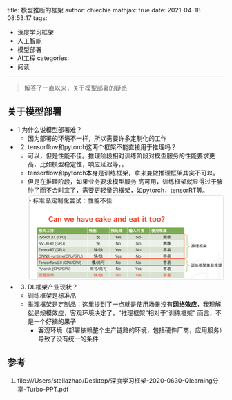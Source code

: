title: 模型推断的框架
author: chiechie
mathjax: true
date: 2021-04-18 08:53:17
tags:
- 深度学习框架
- 人工智能
- 模型部署
- AI工程
categories:
- 阅读
---

> 解答了一直以来，关于模型部署的疑惑

## 关于模型部署

- 1 为什么说模型部署难？
    - 因为部署的环境不一样，所以需要许多定制化的工作
- 2. tensorflow和pytorch这两个框架不能直接用于推理吗？
    - 可以，但是性能不佳。推理阶段相对训练阶段对模型服务的性能要求更高，比如模型稳定性，响应延迟等，。
    - tensorflow和pytorch本身是训练框架，拿来兼做推理框架其实不可以。
    - 但是在推理阶段，如果业务要求模型服务 高可用，训练框架就显得过于臃肿了而不合时宜了，需要更轻量的框架，如pytorch，tensorRT等。
    ![img.png](../../deeplearning/dl-framework/img.png)
- 3. DL框架产业现状？
    - 训练框架是标准品
    - 推理框架是定制品：这里提到了一点就是使用场景没有**网络效应**，我理解就是规模效应，客观环境决定了，“推理框架”相对于“训练框架” 而言，不是一个好摘的果子
        - 客观环境（部署依赖整个生产链路的环境，包括硬件厂商，应用服务）导致了没有统一的条件

## 参考
1. file:///Users/stellazhao/Desktop/深度学习框架-2020-0630-Qlearning分享-Turbo-PPT.pdf
